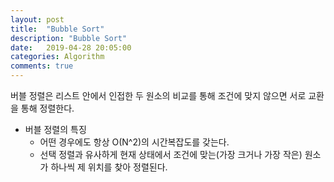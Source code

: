 ```yaml
---
layout: post
title:  "Bubble Sort"
description: "Bubble Sort"
date:   2019-04-28 20:05:00
categories: Algorithm
comments: true
---
```

버블 정렬은 리스트 안에서 인접한 두 원소의 비교를 통해 조건에 맞지 않으면 서로 교환을 통해 정렬한다.

- 버블 정렬의 특징
  - 어떤 경우에도 항상 O(N^2)의 시간복잡도를 갖는다.
  - 선택 정렬과 유사하게 현재 상태에서 조건에 맞는(가장 크거나 가장 작은) 원소가 하나씩 제 위치를 찾아 정렬된다.

```c++
```

